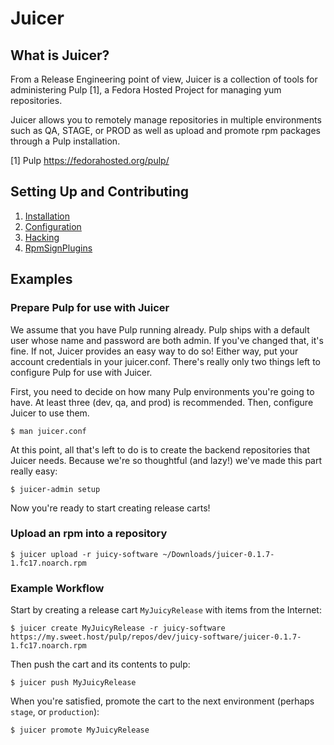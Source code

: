 # Juicer

## What is Juicer?

From a Release Engineering point of view, Juicer is a collection of
tools for administering Pulp [1], a Fedora Hosted Project for managing
yum repositories.

Juicer allows you to remotely manage repositories in multiple
environments such as QA, STAGE, or PROD as well as upload and promote
rpm packages through a Pulp installation.

[1] Pulp  https://fedorahosted.org/pulp/

## Setting Up and Contributing

1. [Installation](https://github.com/juicer/juicer/blob/master/docs/markdown/install.md)
2. [Configuration](https://github.com/juicer/juicer/blob/master/docs/markdown/config.md)
3. [Hacking](https://github.com/juicer/juicer/blob/master/docs/markdown/hacking.md)
4. [RpmSignPlugins](https://github.com/juicer/juicer/blob/master/docs/markdown/plugins.md)

## Examples

### Prepare Pulp for use with Juicer

We assume that you have Pulp running already. Pulp ships with a default user whose name and password are both admin. If you've changed that, it's fine. If not, Juicer provides an easy way to do so! Either way, put your account credentials in your juicer.conf. There's really only two things left to configure Pulp for use with Juicer.

First, you need to decide on how many Pulp environments you're going to have. At least three (dev, qa, and prod) is recommended. Then, configure Juicer to use them.

    $ man juicer.conf


At this point, all that's left to do is to create the backend repositories that Juicer needs. Because we're so thoughtful (and lazy!) we've made this part really easy:

    $ juicer-admin setup


Now you're ready to start creating release carts!

### Upload an rpm into a repository

    $ juicer upload -r juicy-software ~/Downloads/juicer-0.1.7-1.fc17.noarch.rpm

### Example Workflow

Start by creating a release cart `MyJuicyRelease` with items from the Internet:

    $ juicer create MyJuicyRelease -r juicy-software https://my.sweet.host/pulp/repos/dev/juicy-software/juicer-0.1.7-1.fc17.noarch.rpm

Then push the cart and its contents to pulp:

    $ juicer push MyJuicyRelease

When you're satisfied, promote the cart to the next environment
(perhaps `stage`, or `production`):

    $ juicer promote MyJuicyRelease
